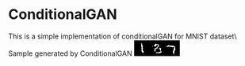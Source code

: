 # ConditionalGAN

This is a simple implementation of conditionalGAN for MNIST dataset\\
Sample generated by ConditionalGAN
![plot](./img_187_.jpg)
